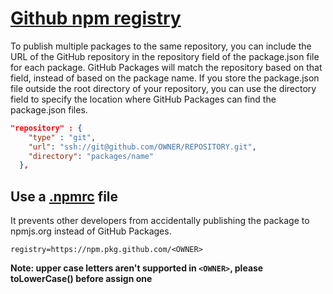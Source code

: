# [Github npm registry](npm.pkg.github.com)


To publish multiple packages to the same repository, you can include the URL of the GitHub repository in the repository field of the package.json file for each package. GitHub Packages will match the repository based on that field, instead of based on the package name. If you store the package.json file outside the root directory of your repository, you can use the directory field to specify the location where GitHub Packages can find the package.json files.
```json
"repository" : {
    "type" : "git",
    "url": "ssh://git@github.com/OWNER/REPOSITORY.git",
    "directory": "packages/name"
  },
```


## Use a [.npmrc](./.npmrc) file
 It prevents other developers from accidentally publishing the package to npmjs.org instead of GitHub Packages.

`registry=https://npm.pkg.github.com/<OWNER> `

**Note: upper case letters aren't supported in `<OWNER>`, please toLowerCase() before assign one**
